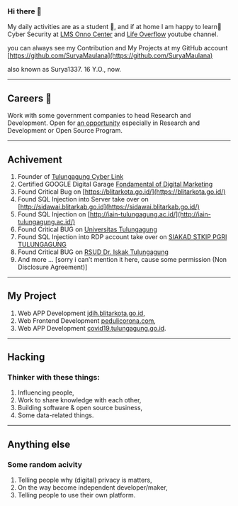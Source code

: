 ### Hi there 👋

My daily activities are as a student 🌱, and if at home I am happy to learn🌱 Cyber Security at [LMS Onno Center](https://lms.onnocenter.or.id/moodle/) and [Life Overflow](https://www.youtube.com/channel/UClcE-kVhqyiHCcjYwcpfj9w) youtube channel.<br>

you can always see my Contribution and My Projects at my GitHub account [https://github.com/SuryaMaulana](https://github.com/SuryaMaulana)

also known as Surya1337. 16 Y.O., now.

---

## Careers 🔭
Work with some government companies to head Research and Development.  Open for [an opportunity](https://suryamaulana.github.io/contact) especially in Research and Development or Open Source Program.

---

## Achivement
1. Founder of [Tulungagung Cyber Link](https://www.instagram.com/tulungagungcyberlink)
2. Certified GOOGLE Digital Garage [Fondamental of Digital Marketing](https://suryamaulana.github.io/)
3. Found Critical Bug on [https://blitarkota.go.id/](https://blitarkota.go.id/)
4. Found SQL Injection into Server take over on [http://sidawai.blitarkab.go.id](https://sidawai.blitarkab.go.id/) 
5. Found SQL Injection on [http://iain-tulungagung.ac.id/](http://iain-tulungagung.ac.id/)
6. Found Critical BUG on [Universitas Tulungagung](https://unita.ac.id/)
7. Found SQL Injection into RDP account take over on [SIAKAD STKIP PGRI TULUNGAGUNG](http://siakad.stkippgritulungagung.ac.id/)
8. Found Critical BUG on [RSUD Dr. Iskak Tulungagung](https://rsudtulungagung.com)
9. And more … [sorry i can’t mention it here, cause some permission (Non Disclosure Agreement)]

---

## My Project
1. Web APP Development [jdih.blitarkota.go.id](https://jdih.blitarkota.go.id),
2. Web Frontend Development [pedulicorona.com](https://pedulicorona.com),
3. Web APP Development [covid19.tulungagung.go.id](http://covid19.tulungagung.go.id/).

---

## Hacking
### Thinker with these things:
1. Influencing people,
2. Work to share knowledge with each other,
3. Building software & open source business,
4. Some data-related things.

---

## Anything else
### Some random acivity
1. Telling people why (digital) privacy is matters,
2. On the way become independent developer/maker,
3. Telling people to use their own platform.

